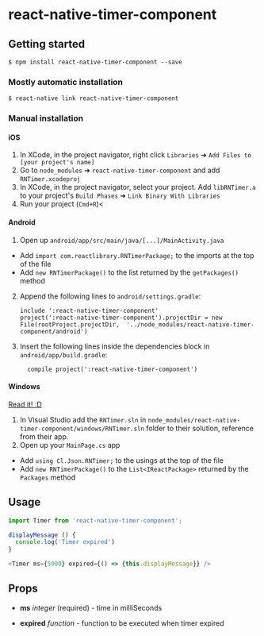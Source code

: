 
# react-native-timer-component

## Getting started

`$ npm install react-native-timer-component --save`

### Mostly automatic installation

`$ react-native link react-native-timer-component`

### Manual installation


#### iOS

1. In XCode, in the project navigator, right click `Libraries` ➜ `Add Files to [your project's name]`
2. Go to `node_modules` ➜ `react-native-timer-component` and add `RNTimer.xcodeproj`
3. In XCode, in the project navigator, select your project. Add `libRNTimer.a` to your project's `Build Phases` ➜ `Link Binary With Libraries`
4. Run your project (`Cmd+R`)<

#### Android

1. Open up `android/app/src/main/java/[...]/MainActivity.java`
  - Add `import com.reactlibrary.RNTimerPackage;` to the imports at the top of the file
  - Add `new RNTimerPackage()` to the list returned by the `getPackages()` method
2. Append the following lines to `android/settings.gradle`:
  	```
  	include ':react-native-timer-component'
  	project(':react-native-timer-component').projectDir = new File(rootProject.projectDir, 	'../node_modules/react-native-timer-component/android')
  	```
3. Insert the following lines inside the dependencies block in `android/app/build.gradle`:
  	```
      compile project(':react-native-timer-component')
  	```

#### Windows
[Read it! :D](https://github.com/ReactWindows/react-native)

1. In Visual Studio add the `RNTimer.sln` in `node_modules/react-native-timer-component/windows/RNTimer.sln` folder to their solution, reference from their app.
2. Open up your `MainPage.cs` app
  - Add `using Cl.Json.RNTimer;` to the usings at the top of the file
  - Add `new RNTimerPackage()` to the `List<IReactPackage>` returned by the `Packages` method


## Usage
```javascript
import Timer from 'react-native-timer-component';

displayMessage () {
  console.log('Timer expired')
}

<Timer ms={5000} expired={() => {this.displayMessage}} />
```
## Props

* **ms** *integer* (required) - time in milliSeconds

* **expired** *function* - function to be executed when timer expired
